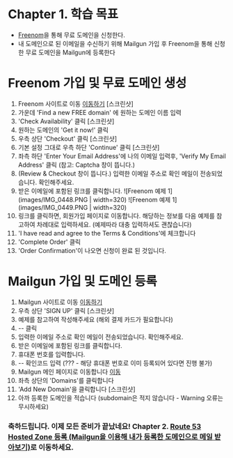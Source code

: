 # Chapter 1. 학습 목표
- [Freenom](http://www.freenom.com/en/index.html?lang=en)을 통해 무료 도메인을 신청한다.
- 내 도메인으로 된 이메일을 수신하기 위해 Mailgun 가입 후 Freenom을 통해 신청한 무료 도메인을 Mailgun에 등록한다

# Freenom 가입 및 무료 도메인 생성

1. Freenom 사이트로 이동 [이동하기](http://www.freenom.com/en/index.html?lang=en)
[스크린샷]
2. 가운데 'Find a new FREE domain' 에 원하는 도메인 이름 입력
3. 'Check Availability' 클릭
[스크린샷]
4. 원하는 도메인의 'Get it now!' 클릭
5. 우측 상단 'Checkout' 클릭
[스크린샷]
6. 기본 설정 그대로 우측 하단 'Continue' 클릭
[스크린샷]
7. 좌측 하단 'Enter Your Email Address'에 나의 이메일 입력후, 'Verify My Email Address' 클릭 (참고: Captcha 창이 뜹니다.)
8. (Review & Checkout 창이 뜹니다.) 입력한 이메일 주소로 확인 메일이 전송되었습니다. 확인해주세요.
9. 받은 이메일에 포함된 링크를 클릭합니다.
![Freenom 예제 1](images/IMG_0448.PNG | width=320)
![Freenom 예제 1](images/IMG_0449.PNG | width=320)
10. 링크를 클릭하면, 회원가입 페이지로 이동합니다. 해당하는 정보를 다음 예제를 참고하여 차례대로 입력하세요. (예제따라 대충 입력하셔도 괜찮습니다)
11. 'I have read and agree to the Terms & Conditions'에 체크합니다
12. 'Complete Order' 클릭
13. 'Order Confirmation'이 나오면 신청이 완료 된 것입니다.

# Mailgun 가입 및 도메인 등록
1. Mailgun 사이트로 이동 [이동하기](https://www.mailgun.com/)
2. 우측 상단 'SIGN UP' 클릭
[스크린샷]
3. 예제를 참고하여 작성해주세요 (해외 결제 카드가 필요합니다)
4. -- 클릭
5. 입력한 이메일 주소로 확인 메일이 전송되었습니다. 확인해주세요.
6. 받은 이메일에 포함된 링크를 클릭합니다.
7. 휴대폰 번호를 입력합니다.
8. -- 확인코드 입력 (??? - 해당 휴대폰 번호로 이미 등록되어 있다면 진행 불가)
9. Mailgun 메인 페이지로 이동합니다 [이동](https://app.mailgun.com/app/dashboard)
10. 좌측 상단의 'Domains'를 클릭합니다
11. 'Add New Domain'을 클릭합니다
[스크린샷]
12. 아까 등록한 도메인을 적습니다 (subdomain은 적지 않습니다 - Warning 오류는 무시하세요)

### 축하드립니다. 이제 모든 준비가 끝났네요! Chapter 2. [Route 53 Hosted Zone 등록 (Mailgun을 이용해 내가 등록한 도메인으로 메일 받아보기)](../2_route53/)로 이동하세요.